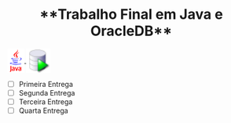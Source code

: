 <h1 align="center"> **Trabalho Final em Java e OracleDB** </h1>
  <a href="">
    <img align="center" alt="Icon Java" height="50" src="https://github.com/Nicolaskn95/TrabalhoFinal_JAVA/blob/main/assets/java.GIF" />
  </a> 
  <a href="">
    <img align="center" alt="Icon Java" height="50" src="https://github.com/Nicolaskn95/TrabalhoFinal_JAVA/blob/main/assets/icon.png" />
  </a> <br/>


- [ ] Primeira Entrega
- [ ] Segunda Entrega
- [ ] Terceira Entrega
- [ ] Quarta Entrega
